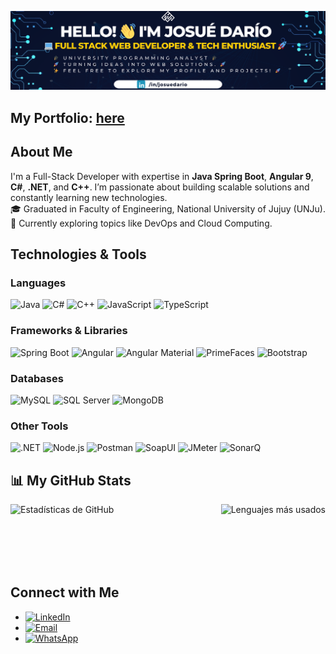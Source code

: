 ![My Banner](./Hello!.png)

## My Portfolio: [here](https://jdalfaro793.github.io/my_portfolio/)


## About Me

I'm a Full-Stack Developer with expertise in **Java Spring Boot**, **Angular 9**, **C#**, **.NET**, and **C++**. I’m passionate about building scalable solutions and constantly learning new technologies.  
🎓 Graduated in Faculty of Engineering, National University of Jujuy (UNJu).  
🚀 Currently exploring topics like DevOps and Cloud Computing.  

## Technologies & Tools

### Languages
![Java](https://img.shields.io/badge/Java-ED8B00?style=for-the-badge&logo=java&logoColor=white)
![C#](https://img.shields.io/badge/C%23-239120?style=for-the-badge&logo=csharp&logoColor=white)
![C++](https://img.shields.io/badge/C%2B%2B-00599C?style=for-the-badge&logo=cplusplus&logoColor=white)
![JavaScript](https://img.shields.io/badge/JavaScript-F7DF1E?style=for-the-badge&logo=javascript&logoColor=black)
![TypeScript](https://img.shields.io/badge/TypeScript-3178C6?style=for-the-badge&logo=typescript&logoColor=white)

### Frameworks & Libraries
![Spring Boot](https://img.shields.io/badge/Spring%20Boot-6DB33F?style=for-the-badge&logo=springboot&logoColor=white)
![Angular](https://img.shields.io/badge/Angular-DD0031?style=for-the-badge&logo=angular&logoColor=white)
![Angular Material](https://img.shields.io/badge/Angular%20Material-757575?style=for-the-badge&logo=angular&logoColor=white)
![PrimeFaces](https://img.shields.io/badge/PrimeFaces-2196F3?style=for-the-badge&logoColor=white)
![Bootstrap](https://img.shields.io/badge/Bootstrap-563D7C?style=for-the-badge&logo=bootstrap&logoColor=white)

### Databases
![MySQL](https://img.shields.io/badge/MySQL-4479A1?style=for-the-badge&logo=mysql&logoColor=white)
![SQL Server](https://img.shields.io/badge/SQL%20Server-CC2927?style=for-the-badge&logo=microsoftsqlserver&logoColor=white)
![MongoDB](https://img.shields.io/badge/MongoDB-47A248?style=for-the-badge&logo=mongodb&logoColor=white)

### Other Tools
![.NET](https://img.shields.io/badge/.NET-512BD4?style=for-the-badge&logo=.net&logoColor=white)
![Node.js](https://img.shields.io/badge/Node.js-339933?style=for-the-badge&logo=node.js&logoColor=white)
![Postman](https://img.shields.io/badge/Postman-FF6C37?style=for-the-badge&logo=postman&logoColor=white)
![SoapUI](https://img.shields.io/badge/SoapUI-6E7B8B?style=for-the-badge&logo=soapui&logoColor=white)
![JMeter](https://img.shields.io/badge/JMeter-D4202B?style=for-the-badge&logo=apache-jmeter&logoColor=white)
![SonarQ](https://img.shields.io/badge/SonarQube-4E9BCD?style=for-the-badge&logo=sonarqube&logoColor=white)

## 📊 My GitHub Stats
<div style="display: flex; justify-content: space-between; align-items: center;">
  <img src="https://github-readme-stats.vercel.app/api?username=jdalfaro793&show_icons=true&theme=radical" alt="Estadísticas de GitHub" height="100px">
  <img src="https://github-readme-stats.vercel.app/api/top-langs/?username=jdalfaro793&layout=compact&theme=radical" alt="Lenguajes más usados" height="100px">
</div>

## Connect with Me
- [![LinkedIn](https://img.shields.io/badge/LinkedIn-0A66C2?style=for-the-badge&logo=linkedin&logoColor=white)](https://linkedin.com/in/josuedario)  
- [![Email](https://img.shields.io/badge/Email-D14836?style=for-the-badge&logo=gmail&logoColor=white)](mailto:darioalfarounju@gmail.com)  
- [![WhatsApp](https://img.shields.io/badge/WhatsApp-25D366?style=for-the-badge&logo=whatsapp&logoColor=white)](https://wa.me/3885728793)


